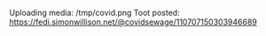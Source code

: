 Uploading media: /tmp/covid.png
Toot posted: https://fedi.simonwillison.net/@covidsewage/110707150303946689
